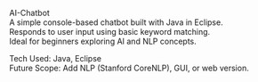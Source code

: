AI-Chatbot <br>
A simple console-based chatbot built with Java in Eclipse.  <br>
Responds to user input using basic keyword matching.  <br>
Ideal for beginners exploring AI and NLP concepts. <br>

Tech Used: Java, Eclipse  <br>
Future Scope: Add NLP (Stanford CoreNLP), GUI, or web version.  <br>
